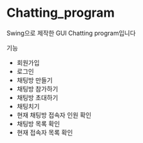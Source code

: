 # Chatting_program

Swing으로 제작한 GUI Chatting program입니다

기능
- 회원가입
- 로그인
- 채팅방 만들기
- 채팅방 참가하기
- 채팅방 초대하기
- 채팅치기
- 현재 채팅방 접속자 인원 확인
- 채팅방 목록 확인
- 현재 접속자 목록 확인
